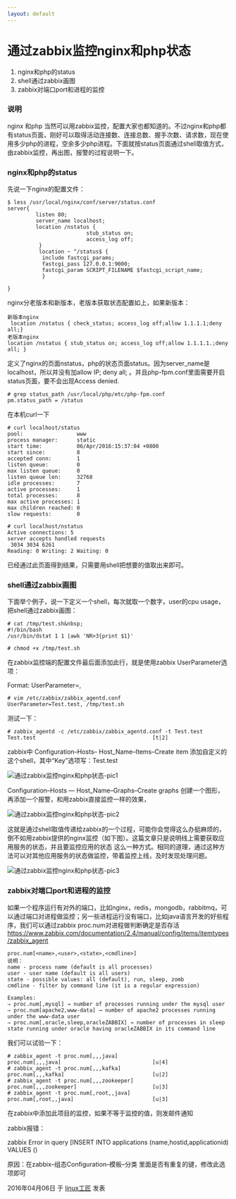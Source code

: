 ```yaml
---
layout: default
---
```


# 通过zabbix监控nginx和php状态

1. nginx和php的status
2. shell通过zabbix画图
3. zabbix对端口port和进程的监控

### 说明

nginx 和php 当然可以用zabbix监控，配置大家也都知道的。不过nginx和php都有status页面，刚好可以取得活动连接数、连接总数、握手次数、请求数，现在使用多少php的进程，空余多少php进程。下面就按status页面通过shell取值方式，由zabbix监控，再出图，报警的过程说明一下。

### **nginx和php的status**

先说一下nginx的配置文件：

```
$ less /usr/local/nginx/conf/server/status.conf
server{
         listen 80;
         server_name localhost;
         location /nstatus {
                         stub_status on;
                         access_log off;
          }
          location ~ ^/status$ {
           include fastcgi_params;
           fastcgi_pass 127.0.0.1:9000;
           fastcgi_param SCRIPT_FILENAME $fastcgi_script_name;
           }
 
}
```

nginx分老版本和新版本，老版本获取状态配置如上，如果新版本：

```
新版本nginx
 location /nstatus { check_status; access_log off;allow 1.1.1.1;deny all;}
老版本nginx
location /nstatus { stub_status on; access_log off;allow 1.1.1.1.;deny all; }
```

定义了nginx的页面nstatus，php的状态页面status。因为server_name是localhost，所以并没有加allow IP; deny all;  。并且php-fpm.conf里面需要开启status页面，要不会出现Access denied.

```
# grep status_path /usr/local/php/etc/php-fpm.conf
pm.status_path = /status
```

在本机curl一下

```
# curl localhost/status
pool:                 www
process manager:      static
start time:           06/Apr/2016:15:37:04 +0800
start since:          8
accepted conn:        1
listen queue:         0
max listen queue:     0
listen queue len:     32768
idle processes:       7
active processes:     1
total processes:      8
max active processes: 1
max children reached: 0
slow requests:        0

```

```
# curl localhost/nstatus
Active connections: 5 
server accepts handled requests
 3034 3034 6261 
Reading: 0 Writing: 2 Waiting: 0
```

已经通过此页面得到结果，只需要用shell把想要的值取出来即可。

### **shell通过zabbix画图**

下面举个例子，说一下定义一个shell，每次就取一个数字，user的cpu usage，把shell通过zabbix画图：

```
# cat /tmp/test.sh&nbsp;
#!/bin/bash
/usr/bin/dstat 1 1 |awk 'NR>3{print $1}'
 
# chmod +x /tmp/test.sh
```

在zabbix监控端的配置文件最后面添加此行，就是使用zabbix UserParameter选项：

Format: UserParameter=<key>,<shell command>

```
# vim /etc/zabbix/zabbix_agentd.conf
UserParameter=Test.test, /tmp/test.sh
```

测试一下：

```
# zabbix_agentd -c /etc/zabbix/zabbix_agentd.conf -t Test.test
Test.test                                     [t|2]
```

zabbix中 Configuration–Hosts– Host_Name–Items–Create item 添加自定义的这个shell，其中“Key”选项写：Test.test

![通过zabbix监控nginx和php状态-pic1](../images/2016/04/zabbix-status.png)

Configuration–Hosts — Host_Name–Graphs–Create graphs 创建一个图形，再添加一个报警，和用zabbix直接监控一样的效果，

![通过zabbix监控nginx和php状态-pic2](../images/2016/04/test_status.png)

这就是通过shell取值传递给zabbix的一个过程，可能你会觉得这么办挺麻烦的，倒不如用zabbix提供的nginx监控（如下图）。这篇文章只是说明线上需要获取应用服务的状态，并且要监控应用的状态 这么一种方式。相同的道理，通过这种方法可以对其他应用服务的状态做监控，带着监控上线，及时发现处理问题。

![通过zabbix监控nginx和php状态-pic3](../images/2016/04/nginx-status.png)

### **zabbix对端口port和进程的监控**

如果一个程序运行有对外的端口，比如nginx，redis，mongodb，rabbitmq，可以通过端口对进程做监控；另一些进程运行没有端口，比如java语言开发的好些程序，我们可以通过zabbix proc.num对进程做判断确定是否存活 <https://www.zabbix.com/documentation/2.4/manual/config/items/itemtypes/zabbix_agent>

```
proc.num[<name>,<user>,<state>,<cmdline>]
说明：
name - process name (default is all processes)
user - user name (default is all users)
state - possible values: all (default), run, sleep, zomb
cmdline - filter by command line (it is a regular expression)	
 
Examples:
⇒ proc.num[,mysql] → number of processes running under the mysql user
⇒ proc.num[apache2,www-data] → number of apache2 processes running under the www-data user
⇒ proc.num[,oracle,sleep,oracleZABBIX] → number of processes in sleep state running under oracle having oracleZABBIX in its command line
```

我们可以试验一下：

```
# zabbix_agent -t proc.num[,,,java]
proc.num[,,,java]                             [u|4]
# zabbix_agent -t proc.num[,,,kafka]
proc.num[,,,kafka]                            [u|2]
# zabbix_agent -t proc.num[,,,zookeeper]
proc.num[,,,zookeeper]                        [u|3]
# zabbix_agent -t proc.num[,root,,java]
proc.num[,root,,java]                         [u|3]
```

在zabbix中添加此项目的监控，如果不等于监控的值，则发邮件通知

zabbix报错：

zabbix Error in query [INSERT INTO applications (name,hostid,applicationid) VALUES ()

原因：在zabbix–组态Configuration–模板–分类 里面是否有重复的键，修改此选项即可

2016年04月06日 于 [linux工匠](https://bbotte.github.io/) 发表



